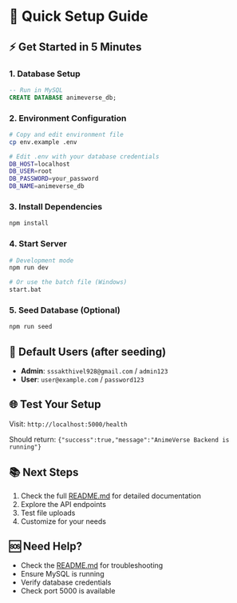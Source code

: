 # 🚀 Quick Setup Guide

## ⚡ Get Started in 5 Minutes

### 1. Database Setup

```sql
-- Run in MySQL
CREATE DATABASE animeverse_db;
```

### 2. Environment Configuration

```bash
# Copy and edit environment file
cp env.example .env

# Edit .env with your database credentials
DB_HOST=localhost
DB_USER=root
DB_PASSWORD=your_password
DB_NAME=animeverse_db
```

### 3. Install Dependencies

```bash
npm install
```

### 4. Start Server

```bash
# Development mode
npm run dev

# Or use the batch file (Windows)
start.bat
```

### 5. Seed Database (Optional)

```bash
npm run seed
```

## 🔑 Default Users (after seeding)

- **Admin**: `sssakthivel928@gmail.com` / `admin123`
- **User**: `user@example.com` / `password123`

## 🌐 Test Your Setup

Visit: `http://localhost:5000/health`

Should return: `{"success":true,"message":"AnimeVerse Backend is running"}`

## 📚 Next Steps

1. Check the full [README.md](README.md) for detailed documentation
2. Explore the API endpoints
3. Test file uploads
4. Customize for your needs

## 🆘 Need Help?

- Check the [README.md](README.md) for troubleshooting
- Ensure MySQL is running
- Verify database credentials
- Check port 5000 is available

